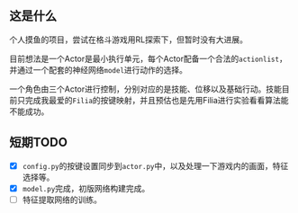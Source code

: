 ## 这是什么

个人摸鱼的项目，尝试在格斗游戏用RL探索下，但暂时没有大进展。

目前想法是一个Actor是最小执行单元，每个Actor配备一个合法的`actionlist`，并通过一个配套的神经网络`model`进行动作的选择。

一个角色由三个Actor进行控制，分别对应的是技能、位移以及基础行动。技能目前只完成我最爱的`Filia`的按键映射，并且预估也是先用Filia进行实验看看算法能不能成功。

## 短期TODO

- [x] `config.py`的按键设置同步到`actor.py`中，以及处理一下游戏内的画面，特征选择等。
- [x] `model.py`完成，初版网络构建完成。
- [ ] 特征提取网络的训练。